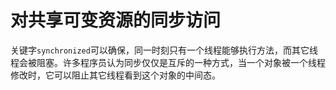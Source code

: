# 对共享可变资源的同步访问

关键字`synchronized`可以确保，同一时刻只有一个线程能够执行方法，而其它线程会被阻塞。许多程序员认为同步仅仅是互斥的一种方式，当一个对象被一个线程修改时，它可以阻止其它线程看到这个对象的中间态。